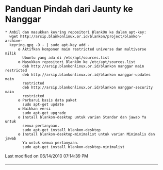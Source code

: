 # Panduan Pindah dari Jaunty ke Nanggar
    * Ambil dan masukkan keyring repositori BlankOn ke dalam apt-key:
      wget http://arsip.blankonlinux.or.id/blankon/project/blankon-archive-
      keyring.gpg -O - | sudo apt-key add -
          o Aktifkan komponen main restricted universe dan multiverse milik
            Ubuntu yang ada di /etc/apt/sources.list
          o Masukkan repositori BlankOn ke /etc/apt/sources.list
            deb http://arsip.blankonlinux.or.id/blankon nanggar main restricted
            deb http://arsip.blankonlinux.or.id/blankon nanggar-updates main
            restricted
            deb http://arsip.blankonlinux.or.id/blankon nanggar-security main
            restricted
          o Perbarui basis data paket
            sudo apt-get update
          o Naikkan versi
            sudo apt-get upgrade
          o Install blankon-desktop untuk varian Standar dan jawab Ya untuk
            semua pertanyaan.
            sudo apt-get install blankon-desktop
          o Install blankon-desktop-minimalist untuk varian Minimalis dan jawab
            Ya untuk semua pertanyaan.
            sudo apt-get install blankon-desktop-minimalist
Last modified on 06/14/2010 07:14:39 PM
#### 
    
 
 
 
 
 
---
 
